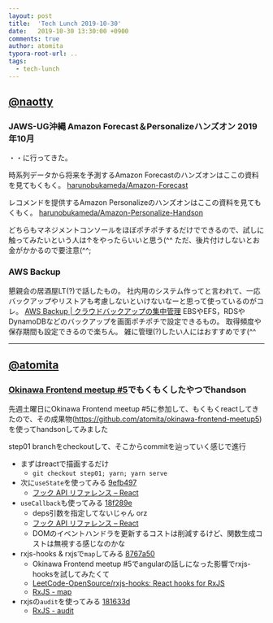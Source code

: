 ```yaml
---
layout: post
title:  'Tech Lunch 2019-10-30'
date:   2019-10-30 13:30:00 +0900
comments: true
author: atomita
typora-root-url: ..
tags:
  - tech-lunch
---
```


## [@naotty](https://github.com/naotty)

### JAWS-UG沖縄 Amazon Forecast＆Personalizeハンズオン 2019年10月
・・に行ってきた。

時系列データから将来を予測するAmazon Forecastのハンズオンはここの資料を見てもくもく。
[harunobukameda/Amazon\-Forecast](https://github.com/harunobukameda/Amazon-Forecast)

レコメンドを提供するAmazon Personalizeのハンズオンはここの資料を見てもくもく。
[harunobukameda/Amazon\-Personalize\-Handson](https://github.com/harunobukameda/Amazon-Personalize-Handson)

どちらもマネジメントコンソールをほぼポチポチするだけでできるので、試しに触ってみたいという人は↑をやったらいいと思う(^^
ただ、後片付けしないとお金がかかるので要注意(^^;


### AWS Backup
懇親会の居酒屋LT(?)で話したもの。
社内用のシステム作ってと言われて、一応バックアップやリストアも考慮しないといけないなーと思って使っているのがコレ。
[AWS Backup \| クラウドバックアップの集中管理](https://aws.amazon.com/jp/backup/)
EBSやEFS，RDSやDynamoDBなどのバックアップを画面ポチポチで設定できるもの。
取得頻度や保存期間も設定できるので楽ちん。
雑に管理(?)したい人にはおすすめです(^^

----

## [@atomita](https://github.com/atomita)

### [Okinawa Frontend meetup #5](https://okinawa-frontend.doorkeeper.jp/events/98291)でもくもくしたやつでhandson

先週土曜日にOkinawa Frontend meetup #5に参加して、もくもくreactしてきたので、その成果物(https://github.com/atomita/okinawa-frontend-meetup5)を使ってhandsonしてみました

step01 branchをcheckoutして、そこからcommitを辿っていく感じで進行

- まずはreactで描画するだけ
  - `git checkout step01; yarn; yarn serve`
- 次に`useState`を使ってみる
[9efb497](https://github.com/atomita/okinawa-frontend-meetup5/commit/9efb497bd185f4b81f84ad7db4c5ca655b9f578a)
  - [フック API リファレンス – React](https://ja.reactjs.org/docs/hooks-reference.html#usestate)
- `useCallback`も使ってみる
[18f289e](https://github.com/atomita/okinawa-frontend-meetup5/commit/18f289e31306bb9a9fc18915bbb5e7d478e2faab)
  - deps引数を指定してないじゃん orz
  - [フック API リファレンス – React](https://ja.reactjs.org/docs/hooks-reference.html#usecallback)
  - DOMのイベントハンドラを更新するコストは削減するけど、関数生成コストは無視する感じなのかな
- rxjs-hooks & rxjsで`map`してみる
[8767a50](https://github.com/atomita/okinawa-frontend-meetup5/commit/8767a507468a1d42b7c7fd3446fc509d6f913c05)
  - Okinawa Frontend meetup #5でangularの話しになった影響でrxjs-hooksを試してみたくて
  - [LeetCode-OpenSource/rxjs-hooks: React hooks for RxJS](https://github.com/LeetCode-OpenSource/rxjs-hooks)
  - [RxJS - map](https://rxjs-dev.firebaseapp.com/api/operators/map)
- rxjsの`audit`を使ってみる
[181633d](https://github.com/atomita/okinawa-frontend-meetup5/commit/181633da52d7075bca5dd163365ca7e89e77dfdc#diff-19158d46383cce13d12a722303997200)
  - [RxJS - audit](https://rxjs-dev.firebaseapp.com/api/operators/audit)
